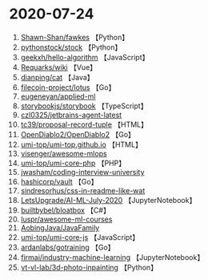 # 2020-07-24

1. [Shawn-Shan/fawkes](https://github.com/Shawn-Shan/fawkes) 【Python】
2. [pythonstock/stock](https://github.com/pythonstock/stock) 【Python】
3. [geekxh/hello-algorithm](https://github.com/geekxh/hello-algorithm) 【JavaScript】
4. [Requarks/wiki](https://github.com/Requarks/wiki) 【Vue】
5. [dianping/cat](https://github.com/dianping/cat) 【Java】
6. [filecoin-project/lotus](https://github.com/filecoin-project/lotus) 【Go】
7. [eugeneyan/applied-ml](https://github.com/eugeneyan/applied-ml) 
8. [storybookjs/storybook](https://github.com/storybookjs/storybook) 【TypeScript】
9. [czl0325/jetbrains-agent-latest](https://github.com/czl0325/jetbrains-agent-latest) 
10. [tc39/proposal-record-tuple](https://github.com/tc39/proposal-record-tuple) 【HTML】
11. [OpenDiablo2/OpenDiablo2](https://github.com/OpenDiablo2/OpenDiablo2) 【Go】
12. [umi-top/umi-top.github.io](https://github.com/umi-top/umi-top.github.io) 【HTML】
13. [visenger/awesome-mlops](https://github.com/visenger/awesome-mlops) 
14. [umi-top/umi-core-php](https://github.com/umi-top/umi-core-php) 【PHP】
15. [jwasham/coding-interview-university](https://github.com/jwasham/coding-interview-university) 
16. [hashicorp/vault](https://github.com/hashicorp/vault) 【Go】
17. [sindresorhus/css-in-readme-like-wat](https://github.com/sindresorhus/css-in-readme-like-wat) 
18. [LetsUpgrade/AI-ML-July-2020](https://github.com/LetsUpgrade/AI-ML-July-2020) 【JupyterNotebook】
19. [builtbybel/bloatbox](https://github.com/builtbybel/bloatbox) 【C#】
20. [luspr/awesome-ml-courses](https://github.com/luspr/awesome-ml-courses) 
21. [AobingJava/JavaFamily](https://github.com/AobingJava/JavaFamily) 
22. [umi-top/umi-core-js](https://github.com/umi-top/umi-core-js) 【JavaScript】
23. [ardanlabs/gotraining](https://github.com/ardanlabs/gotraining) 【Go】
24. [firmai/industry-machine-learning](https://github.com/firmai/industry-machine-learning) 【JupyterNotebook】
25. [vt-vl-lab/3d-photo-inpainting](https://github.com/vt-vl-lab/3d-photo-inpainting) 【Python】
